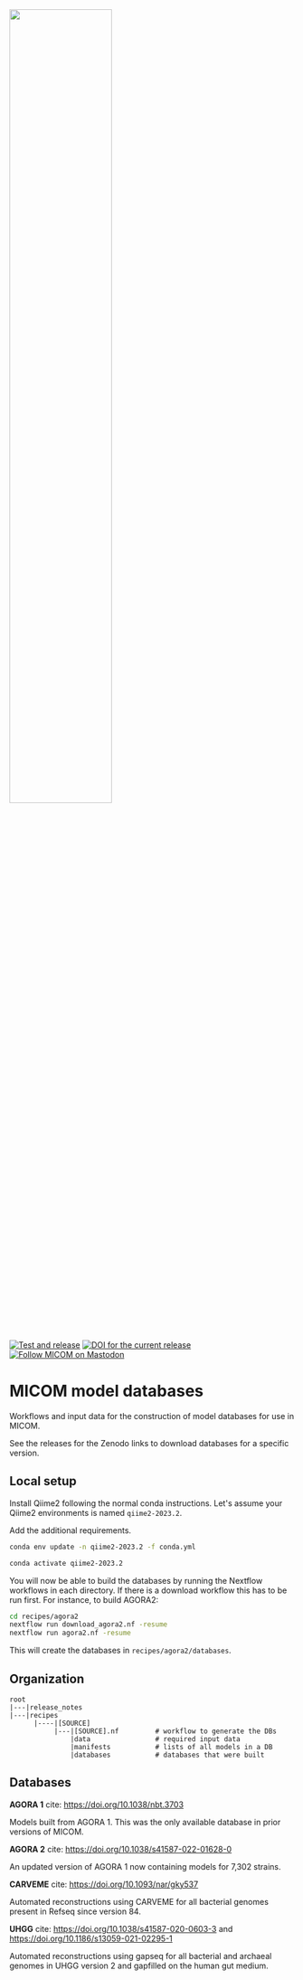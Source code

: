 <img src="https://github.com/micom-dev/micom/raw/main/docs/source/micom.png" width="60%">

[![Test and release](https://github.com/micom-dev/databases/actions/workflows/main.yml/badge.svg)](https://github.com/micom-dev/databases/actions/workflows/main.yml)
[![DOI for the current release](https://zenodo.org/badge/DOI/10.5281/zenodo.7739096.svg)](https://doi.org/10.5281/zenodo.7739096)
[![Follow MICOM on Mastodon](https://img.shields.io/mastodon/follow/109960852316221526?domain=https%3A%2F%2Fmstdn.science&style=social)](https://mstdn.science/@micom)

# MICOM model databases

Workflows and input data for the construction of model databases for use in MICOM.

See the releases for the Zenodo links to download databases for a specific version.

## Local setup

Install Qiime2 following the normal conda instructions. Let's assume your Qiime2 environments
is named `qiime2-2023.2`.

Add the additional requirements.

```bash
conda env update -n qiime2-2023.2 -f conda.yml

conda activate qiime2-2023.2
```

You will now be able to build the databases by running the Nextflow workflows in each
directory. If there is a download workflow this has to be run first. For instance, to
build AGORA2:

```bash
cd recipes/agora2
nextflow run download_agora2.nf -resume
nextflow run agora2.nf -resume
```

This will create the databases in `recipes/agora2/databases`.


## Organization

```
root
|---|release_notes
|---|recipes
      |----|[SOURCE]
           |---|[SOURCE].nf         # workflow to generate the DBs
               |data                # required input data
               |manifests           # lists of all models in a DB
               |databases           # databases that were built
```

## Databases

**AGORA 1**
cite: https://doi.org/10.1038/nbt.3703

Models built from AGORA 1. This was the only available database in prior versions
of MICOM.

**AGORA 2**
cite: https://doi.org/10.1038/s41587-022-01628-0

An updated version of AGORA 1 now containing models for 7,302 strains.

**CARVEME**
cite: https://doi.org/10.1093/nar/gky537

Automated reconstructions using CARVEME for all bacterial genomes present
in Refseq since version 84.

**UHGG**
cite: https://doi.org/10.1038/s41587-020-0603-3 and https://doi.org/10.1186/s13059-021-02295-1

Automated reconstructions using gapseq for all bacterial and archaeal genomes in UHGG version 2
and gapfilled on the human gut medium.

